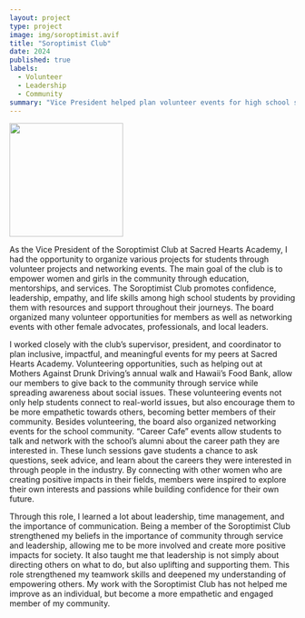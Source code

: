 ```yaml
---
layout: project
type: project
image: img/soroptimist.avif
title: "Soroptimist Club"
date: 2024
published: true
labels:
  - Volunteer
  - Leadership
  - Community
summary: "Vice President helped plan volunteer events for high school students."
---
```


<div class="text-center p-4">
  <img width="200px" src="../img/soroptimistclub/IMG_2546.jpeg" class="img-thumbnail" >
</div>

As the Vice President of the Soroptimist Club at Sacred Hearts Academy, I had the opportunity to organize various projects for students through volunteer projects and networking events. The main goal of the club is to empower women and girls in the community through education, mentorships, and services. The Soroptimist Club promotes confidence, leadership, empathy, and life skills among high school students by providing them with resources and support throughout their journeys. The board organized many volunteer opportunities for members as well as networking events with other female advocates, professionals, and local leaders. 
  
I worked closely with the club’s supervisor, president, and coordinator to plan inclusive, impactful, and meaningful events for my peers at Sacred Hearts Academy. Volunteering opportunities, such as helping out at Mothers Against Drunk Driving’s annual walk and Hawaii’s Food Bank, allow our members to give back to the community through service while spreading awareness about social issues. These volunteering events not only help students connect to real-world issues, but also encourage them to be more empathetic towards others, becoming better members of their community. Besides volunteering, the board also organized networking events for the school community. “Career Cafe” events allow students to talk and network with the school’s alumni about the career path they are interested in. These lunch sessions gave students a chance to ask questions, seek advice, and learn about the careers they were interested in through people in the industry. By connecting with other women who are creating positive impacts in their fields, members were inspired to explore their own interests and passions while building confidence for their own future. 
 
Through this role, I learned a lot about leadership, time management, and the importance of communication. Being a member of the Soroptimist Club strengthened my beliefs in the importance of community through service and leadership, allowing me to be more involved and create more positive impacts for society. It also taught me that leadership is not simply about directing others on what to do, but also uplifting and supporting them. This role strengthened my teamwork skills and deepened my understanding of empowering others. My work with the Soroptimist Club has not helped me improve as an individual, but become a more empathetic and engaged member of my community. 

